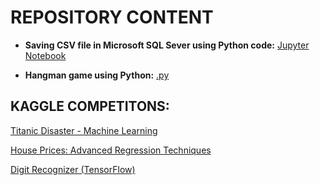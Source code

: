 # REPOSITORY CONTENT

* __Saving CSV file in Microsoft SQL Sever using Python code:__ 
[Jupyter Notebook](https://github.com/lucastiagooliveira/lucastiagooliveira/tree/master/db/Socioeconomics_Chicago)

* __Hangman game using Python:__ 
[.py](https://github.com/lucastiagooliveira/lucastiagooliveira/tree/master/Hangman_game)

## KAGGLE COMPETITONS:

[Titanic Disaster - Machine Learning](https://nbviewer.jupyter.org/github/lucastiagooliveira/lucastiagooliveira/blob/master/Kaggle/Titanic%20-%20Machine%20Learning%20disaster/Notebook/titanic_test_v2.ipynb)

[House Prices: Advanced Regression Techniques](https://nbviewer.jupyter.org/github/lucastiagooliveira/lucastiagooliveira/blob/master/Kaggle/house-prices-advanced-regression-techniques/house_price_regression.ipynb)

[Digit Recognizer (TensorFlow)](https://nbviewer.jupyter.org/github/lucastiagooliveira/lucastiagooliveira/blob/master/Kaggle/digit-recognizer/Digit_recognizer_keras.ipynb)
